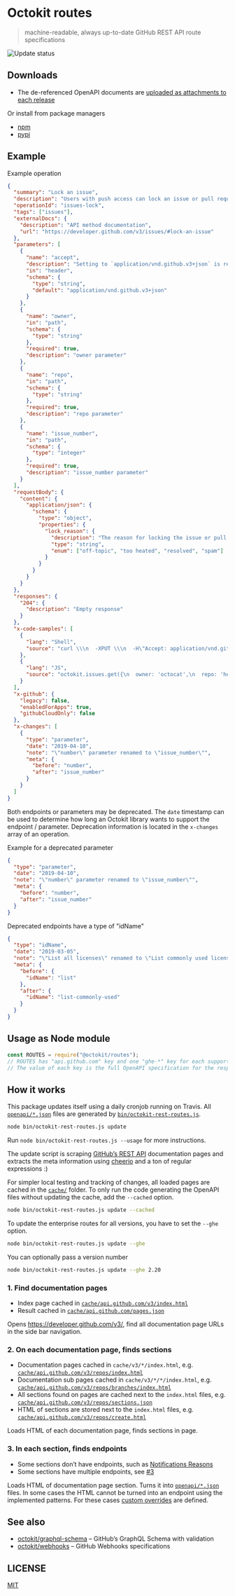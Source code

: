 # Octokit routes

> machine-readable, always up-to-date GitHub REST API route specifications

![Update status](https://github.com/octokit/routes/workflows/Update/badge.svg) 

## Downloads

- The de-referenced OpenAPI documents are [uploaded as attachments to each release](https://github.com/octokit/routes/releases)

Or install from package managers

- [npm](https://www.npmjs.com/package/@octokit/routes)
- [pypi](https://pypi.org/project/octokitpy-routes)

## Example

Example operation

```json
{
  "summary": "Lock an issue",
  "description": "Users with push access can lock an issue or pull request's conversation.\n\nNote that, if you choose not to pass any parameters, you'll need to set `Content-Length` to zero when calling out to this endpoint. For more information, see \"[HTTP verbs](https://developer.github.com/v3/#http-verbs).\"",
  "operationId": "issues-lock",
  "tags": ["issues"],
  "externalDocs": {
    "description": "API method documentation",
    "url": "https://developer.github.com/v3/issues/#lock-an-issue"
  },
  "parameters": [
    {
      "name": "accept",
      "description": "Setting to `application/vnd.github.v3+json` is recommended",
      "in": "header",
      "schema": {
        "type": "string",
        "default": "application/vnd.github.v3+json"
      }
    },
    {
      "name": "owner",
      "in": "path",
      "schema": {
        "type": "string"
      },
      "required": true,
      "description": "owner parameter"
    },
    {
      "name": "repo",
      "in": "path",
      "schema": {
        "type": "string"
      },
      "required": true,
      "description": "repo parameter"
    },
    {
      "name": "issue_number",
      "in": "path",
      "schema": {
        "type": "integer"
      },
      "required": true,
      "description": "issue_number parameter"
    }
  ],
  "requestBody": {
    "content": {
      "application/json": {
        "schema": {
          "type": "object",
          "properties": {
            "lock_reason": {
              "description": "The reason for locking the issue or pull request conversation. Lock will fail if you don't use one of these reasons:  \n\\* `off-topic`  \n\\* `too heated`  \n\\* `resolved`  \n\\* `spam`",
              "type": "string",
              "enum": ["off-topic", "too heated", "resolved", "spam"]
            }
          }
        }
      }
    }
  },
  "responses": {
    "204": {
      "description": "Empty response"
    }
  },
  "x-code-samples": [
    {
      "lang": "Shell",
      "source": "curl \\\n  -XPUT \\\n  -H\"Accept: application/vnd.github.v3+json\" \\\n  https://api.github.com/repos/octocat/:repo/issues/:issue_number/lock"
    },
    {
      "lang": "JS",
      "source": "octokit.issues.get({\n  owner: 'octocat',\n  repo: 'hello-world',\n  issue_number: 1\n})"
    }
  ],
  "x-github": {
    "legacy": false,
    "enabledForApps": true,
    "githubCloudOnly": false
  },
  "x-changes": [
    {
      "type": "parameter",
      "date": "2019-04-10",
      "note": "\"number\" parameter renamed to \"issue_number\"",
      "meta": {
        "before": "number",
        "after": "issue_number"
      }
    }
  ]
}
```

Both endpoints or parameters may be deprecated. The `date` timestamp can be used to determine how long an Octokit library wants to support the endpoint / parameter. Deprecation information is located in the `x-changes` array of an operation.

Example for a deprecated parameter

```json
{
  "type": "parameter",
  "date": "2019-04-10",
  "note": "\"number\" parameter renamed to \"issue_number\"",
  "meta": {
    "before": "number",
    "after": "issue_number"
  }
}
```

Deprecated endpoints have a type of "idName"

```json
{
  "type": "idName",
  "date": "2019-03-05",
  "note": "\"List all licenses\" renamed to \"List commonly used licenses\"",
  "meta": {
    "before": {
      "idName": "list"
    },
    "after": {
      "idName": "list-commonly-used"
    }
  }
}
```

## Usage as Node module

```js
const ROUTES = require("@octokit/routes");
// ROUTES has "api.github.com" key and one "ghe-*" key for each supported GHE version
// The value of each key is the full OpenAPI specification for the respective version
```

## How it works

This package updates itself using a daily cronjob running on Travis. All [`openapi/*.json`](openapi/) files are generated by [`bin/octokit-rest-routes.js`](bin/octokit-rest-routes.js).

```bash
node bin/octokit-rest-routes.js update
```

Run `node bin/octokit-rest-routes.js --usage` for more instructions.

The update script is scraping [GitHub’s REST API](https://developer.github.com/v3/) documentation pages and extracts the meta information using [cheerio](https://www.npmjs.com/package/cheerio) and a ton of regular expressions :)

For simpler local testing and tracking of changes, all loaded pages are cached in the [`cache/`](cache/) folder. To only run the code generating the OpenAPI files without updating the cache, add the `--cached` option.

```bash
node bin/octokit-rest-routes.js update --cached
```

To update the enterprise routes for all versions, you have to set the `--ghe` option.

```bash
node bin/octokit-rest-routes.js update --ghe
```

You can optionally pass a version number

```bash
node bin/octokit-rest-routes.js update --ghe 2.20
```

### 1. Find documentation pages

- Index page cached in [`cache/api.github.com/v3/index.html`](cache/api.github.com/v3/index.html)
- Result cached in [`cache/api.github.com/pages.json`](cache/api.github.com/pages.json)

Opens https://developer.github.com/v3/, find all documentation page URLs in the side bar navigation.

### 2. On each documentation page, finds sections

- Documentation pages cached in `cache/v3/*/index.html`, e.g. [`cache/api.github.com/v3/repos/index.html`](cache/api.github.com/v3/repos/index.html)
- Documentation sub pages cached in `cache/v3/*/*/index.html`, e.g. [`cache/api.github.com/v3/repos/branches/index.html`](cache/api.github.com/v3/repos/branches/index.html)
- All sections found on pages are cached next to the `index.html` files, e.g. [`cache/api.github.com/v3/repos/sections.json`](cache/api.github.com/v3/repos/sections.json)
- HTML of sections are stored next to the `index.html` files, e.g. [`cache/api.github.com/v3/repos/create.html`](cache/api.github.com/v3/repos/create.html)

Loads HTML of each documentation page, finds sections in page.

### 3. In each section, finds endpoints

- Some sections don’t have endpoints, such as [Notifications Reasons](https://developer.github.com/v3/activity/notifications/#notification-reasons)
- Some sections have multiple endpoints, see [#3](https://github.com/octokit/routes/issues/3)

Loads HTML of documentation page section. Turns it into [`openapi/*.json`](openapi/) files. In some cases the HTML cannot be turned into an endpoint using the implemented patterns. For these cases [custom overrides](lib/endpoint/overrides) are defined.

## See also

- [octokit/graphql-schema](https://github.com/octokit/graphql-schema) – GitHub’s GraphQL Schema with validation
- [octokit/webhooks](https://github.com/octokit/webhooks) – GitHub Webhooks specifications

## LICENSE

[MIT](LICENSE.md)
